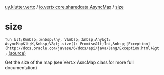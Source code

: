 [uy.klutter.vertx](../index.md) / [io.vertx.core.shareddata.AsyncMap](index.md) / [size](.)


# size

`fun &lt;K&nbsp;:&nbsp;Any, V&nbsp;:&nbsp;Any&gt; AsyncMap&lt;K,&nbsp;V&gt;.size(): Promise&lt;Int,&nbsp;[Exception](http://docs.oracle.com/javase/6/docs/api/java/lang/Exception.html)&gt;` [(source)](https://github.com/kohesive/klutter/blob/master/vertx3-jdk8/src/main/kotlin/uy/klutter/vertx/VertxSharedData.kt#L250)

Get the size of the map (see Vert.x AsncMap class for more full documentation)



